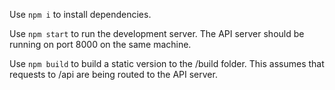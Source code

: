 Use `npm i` to install dependencies.

Use `npm start` to run the development server. The API server should be running on port 8000 on the same machine.

Use `npm build` to build a static version to the /build folder. This assumes that requests to /api are being routed to the API server.